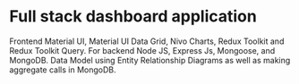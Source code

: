 # Full stack dashboard application

 Frontend Material UI, Material UI Data Grid, Nivo Charts, Redux Toolkit and Redux Toolkit Query. 
 For backend Node JS, Express Js, Mongoose, and MongoDB. 
 Data Model using Entity Relationship Diagrams as well as making aggregate calls in MongoDB.
